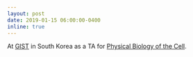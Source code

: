 ```yaml
---
layout: post
date: 2019-01-15 06:00:00-0400
inline: true
---
```


At [GIST](https://www.gist.ac.kr/en/) in South Korea as a TA for [Physical Biology of the Cell](http://www.rpgroup.caltech.edu/gist_pboc_2019/).
